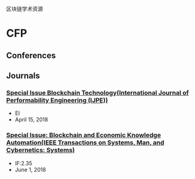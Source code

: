 区块链学术资源
# CFP
## Conferences


## Journals
### [Special Issue Blockchain Technology(International Journal of Performability Engineering (IJPE))](http://mp.weixin.qq.com/s?__biz=MjM5NzU3MDI3OQ==&mid=2653545006&idx=1&sn=4aa3451b3ed748d46992dd7dc5947f12&chksm=bd0ab1a68a7d38b08683dbf0e46b5fd71b059b9f66b1199dc35dececf4460bb0a8f9a7597766&mpshare=1&scene=1&srcid=1230w1NG8Y9gpc8PIGebxe0N##)
* EI
* April 15, 2018

### [Special Issue: Blockchain and Economic Knowledge Automation(IEEE Transactions on Systems, Man, and Cybernetics: Systems)](http://www.ieeesmc.org/images/publications/smc-systems/Blockchain-and-Economic-Knowledge-Automation.pdf)
* IF:2.35
* June 1, 2018
